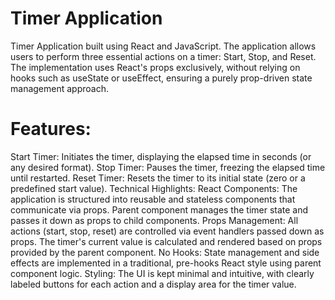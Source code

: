 # Timer Application 
Timer Application built using React and JavaScript. The application allows users to perform three essential actions on a timer: Start, Stop, and Reset. The implementation uses React's props exclusively, without relying on hooks such as useState or useEffect, ensuring a purely prop-driven state management approach.

# Features:
Start Timer: Initiates the timer, displaying the elapsed time in seconds (or any desired format).
Stop Timer: Pauses the timer, freezing the elapsed time until restarted.
Reset Timer: Resets the timer to its initial state (zero or a predefined start value).
Technical Highlights:
React Components:
The application is structured into reusable and stateless components that communicate via props.
Parent component manages the timer state and passes it down as props to child components.
Props Management:
All actions (start, stop, reset) are controlled via event handlers passed down as props.
The timer's current value is calculated and rendered based on props provided by the parent component.
No Hooks:
State management and side effects are implemented in a traditional, pre-hooks React style using parent component logic.
Styling:
The UI is kept minimal and intuitive, with clearly labeled buttons for each action and a display area for the timer value.
